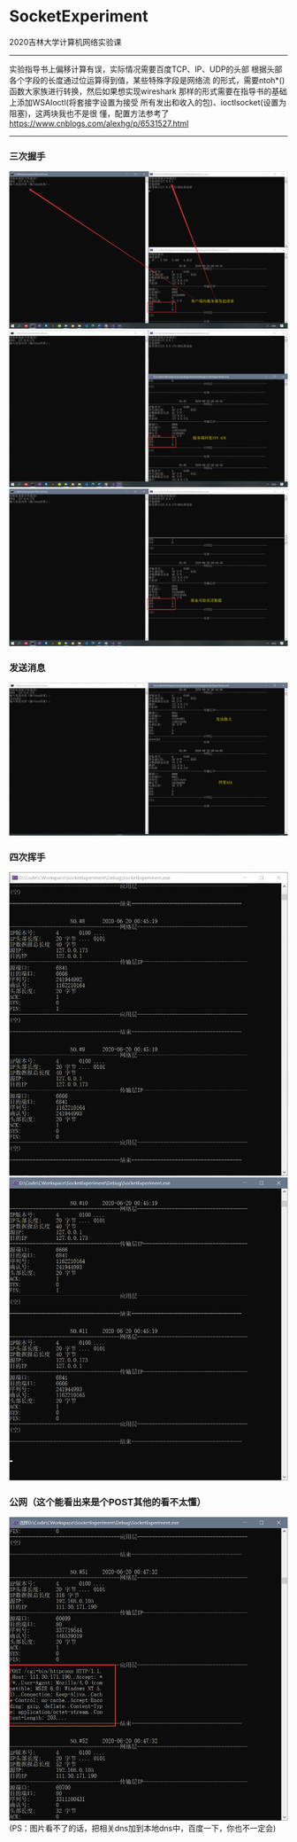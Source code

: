 # SocketExperiment
2020吉林大学计算机网络实验课
***
实验指导书上偏移计算有误，实际情况需要百度TCP、IP、UDP的头部
根据头部各个字段的长度通过位运算得到值，某些特殊字段是网络流
的形式，需要ntoh*()函数大家族进行转换，然后如果想实现wireshark
那样的形式需要在指导书的基础上添加WSAIoctl(将套接字设置为接受
所有发出和收入的包)、ioctlsocket(设置为阻塞)，这两块我也不是很
懂，配置方法参考了<https://www.cnblogs.com/alexhg/p/6531527.html>
***
### 三次握手
![握手1](https://github.com/zyc573823770/SocketExperiment/blob/master/%E6%8F%A1%E6%89%8B1.png)  
![握手2](https://github.com/zyc573823770/SocketExperiment/blob/master/%E6%8F%A1%E6%89%8B2.png)  
![握手3](https://github.com/zyc573823770/SocketExperiment/blob/master/%E6%8F%A1%E6%89%8B3.png)  
### 发送消息
![消息](https://github.com/zyc573823770/SocketExperiment/blob/master/%E6%B6%88%E6%81%AF%E5%8F%91%E9%80%81.png)  
### 四次挥手
![挥手1](https://github.com/zyc573823770/SocketExperiment/blob/master/%E6%8C%A5%E6%89%8B1.png)  
![挥手2](https://github.com/zyc573823770/SocketExperiment/blob/master/%E6%8C%A5%E6%89%8B2.png)  
### 公网（这个能看出来是个POST其他的看不太懂）
![公网](https://github.com/zyc573823770/SocketExperiment/blob/master/%E5%85%AC%E7%BD%91.png)  
(PS：图片看不了的话，把相关dns加到本地dns中，百度一下，你也不一定会)

